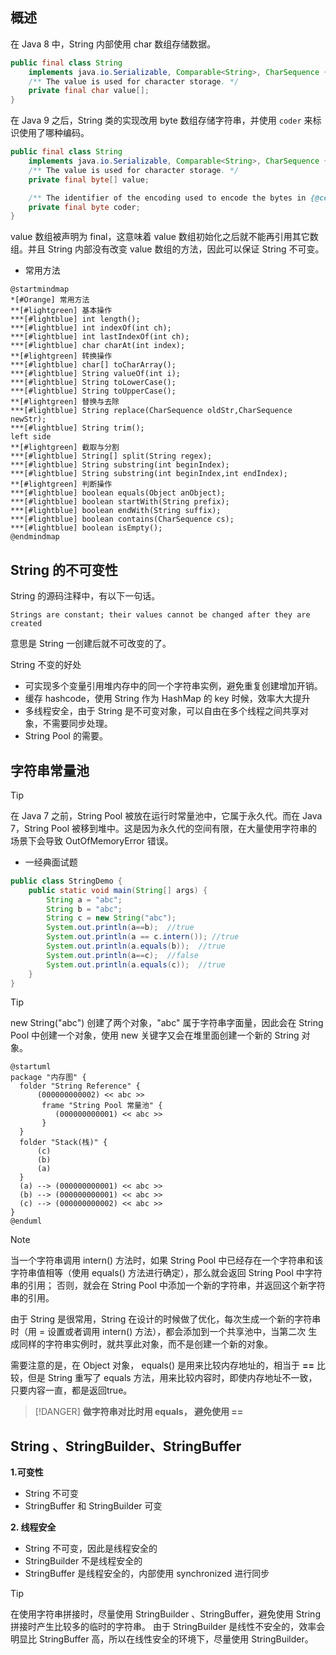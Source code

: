 ## 概述

在 Java 8 中，String 内部使用 char 数组存储数据。

```java
public final class String
    implements java.io.Serializable, Comparable<String>, CharSequence {
    /** The value is used for character storage. */
    private final char value[];
}
```

在 Java 9 之后，String 类的实现改用 byte 数组存储字符串，并使用 `coder` 来标识使用了哪种编码。

```java
public final class String
    implements java.io.Serializable, Comparable<String>, CharSequence {
    /** The value is used for character storage. */
    private final byte[] value;

    /** The identifier of the encoding used to encode the bytes in {@code value}. */
    private final byte coder;
}
```

value 数组被声明为 final，这意味着 value 数组初始化之后就不能再引用其它数组。并且 String 内部没有改变 value 数组的方法，因此可以保证 String 不可变。

- 常用方法

```plantuml
@startmindmap
*[#Orange] 常用方法
**[#lightgreen] 基本操作
***[#lightblue] int length();
***[#lightblue] int indexOf(int ch);
***[#lightblue] int lastIndexOf(int ch);
***[#lightblue] char charAt(int index);
**[#lightgreen] 转换操作
***[#lightblue] char[] toCharArray();
***[#lightblue] String valueOf(int i);
***[#lightblue] String toLowerCase();
***[#lightblue] String toUpperCase();
**[#lightgreen] 替换与去除
***[#lightblue] String replace(CharSequence oldStr,CharSequence newStr);
***[#lightblue] String trim();
left side
**[#lightgreen] 截取与分割
***[#lightblue] String[] split(String regex);
***[#lightblue] String substring(int beginIndex);
***[#lightblue] String substring(int beginIndex,int endIndex);
**[#lightgreen] 判断操作
***[#lightblue] boolean equals(Object anObject);
***[#lightblue] boolean startWith(String prefix);
***[#lightblue] boolean endWith(String suffix);
***[#lightblue] boolean contains(CharSequence cs);
***[#lightblue] boolean isEmpty();
@endmindmap
```

## String 的不可变性

String 的源码注释中，有以下一句话。
```text
Strings are constant; their values cannot be changed after they are created
```

意思是 String 一创建后就不可改变的了。

String 不变的好处 

- 可实现多个变量引用堆内存中的同一个字符串实例，避免重复创建增加开销。
- 缓存 hashcode，使用 String 作为 HashMap 的 key 时候，效率大大提升 
- 多线程安全，由于 String 是不可变对象，可以自由在多个线程之间共享对象，不需要同步处理。
- String Pool 的需要。

## 字符串常量池

> [!TIP]
> 在 Java 7 之前，String Pool 被放在运行时常量池中，它属于永久代。而在 Java 7，String Pool 被移到堆中。这是因为永久代的空间有限，在大量使用字符串的场景下会导致 OutOfMemoryError 错误。

- 一经典面试题
```java
public class StringDemo {
    public static void main(String[] args) {
        String a = "abc";
        String b = "abc";
        String c = new String("abc");
        System.out.println(a==b);  //true
		System.out.println(a == c.intern()); //true
        System.out.println(a.equals(b));  //true
        System.out.println(a==c);  //false
        System.out.println(a.equals(c));  //true
    }
}
```

> [!TIP]
> new String("abc") 创建了两个对象，"abc" 属于字符串字面量，因此会在 String Pool 中创建一个对象，使用 new 关键字又会在堆里面创建一个新的 String 对象。

```plantuml
@startuml
package "内存图" {
  folder "String Reference" {
	  (000000000002) << abc >>
	   frame "String Pool 常量池" {
	      (000000000001) << abc >>
	   }
  }
  folder "Stack(栈)" {
      (c)
      (b)
      (a)
  }
  (a) --> (000000000001) << abc >>
  (b) --> (000000000001) << abc >>
  (c) --> (000000000002) << abc >>
}
@enduml
```

> [!NOTE]
> 当一个字符串调用 intern() 方法时，如果 String Pool 中已经存在一个字符串和该字符串值相等（使用 equals() 方法进行确定），那么就会返回 String Pool 中字符串的引用；
> 否则，就会在 String Pool 中添加一个新的字符串，并返回这个新字符串的引用。

由于 String 是很常用，String 在设计的时候做了优化，每次生成一个新的字符串时（用 = 设置或者调用 intern() 方法），都会添加到一个共享池中，当第二次
生成同样的字符串实例时，就共享此对象，而不是创建一个新的对象。

需要注意的是，在 Object 对象， equals() 是用来比较内存地址的，相当于 **==** 比较，但是 String 重写了 equals 方法，用来比较内容时，即使内存地址不一致，只要内容一直，都是返回true。

> [!DANGER]
> **做字符串对比时用 equals， 避免使用 ==**


## String 、StringBuilder、StringBuffer

**1.可变性**
- String 不可变
- StringBuffer 和 StringBuilder 可变

**2. 线程安全**
- String 不可变，因此是线程安全的
- StringBuilder 不是线程安全的
- StringBuffer 是线程安全的，内部使用 synchronized 进行同步

> [!TIP]
> 在使用字符串拼接时，尽量使用 StringBuilder 、StringBuffer，避免使用 String 拼接时产生比较多的临时的字符串。
> 由于 StringBuilder 是线性不安全的，效率会明显比 StringBuffer 高，所以在线性安全的环境下，尽量使用 StringBuilder。

